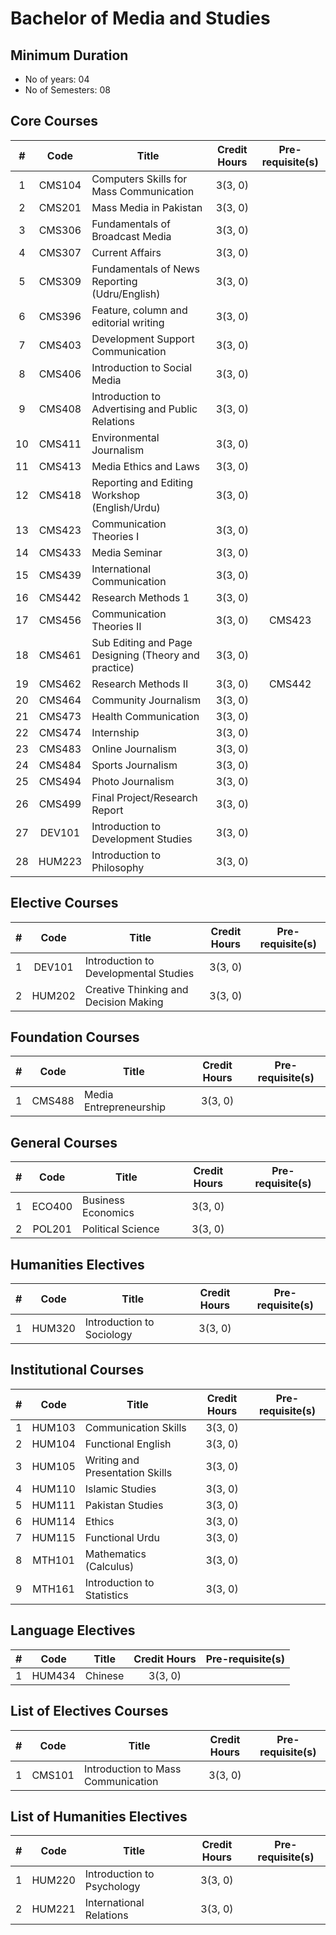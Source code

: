 # Bachelor of Media and Studies

## Minimum Duration
* No of years: 04
* No of Semesters: 08

## Core Courses
| # | Code | Title | Credit Hours | Pre-requisite(s) |
|:-:|:----:|-------|:------------:|:----------------:|
| 1 | CMS104 | Computers Skills for Mass Communication | 3(3, 0) |  | 
| 2 | CMS201 | Mass Media in Pakistan | 3(3, 0) |  | 
| 3 | CMS306 | Fundamentals of Broadcast Media | 3(3, 0) |  | 
| 4 | CMS307 | Current Affairs | 3(3, 0) |  | 
| 5 | CMS309 | Fundamentals of News Reporting (Udru/English) | 3(3, 0) |  | 
| 6 | CMS396 | Feature, column and editorial writing | 3(3, 0) |  | 
| 7 | CMS403 | Development Support Communication | 3(3, 0) |  | 
| 8 | CMS406 | Introduction to Social Media | 3(3, 0) |  | 
| 9 | CMS408 | Introduction to Advertising and Public Relations | 3(3, 0) |  | 
| 10 | CMS411 | Environmental Journalism | 3(3, 0) |  | 
| 11 | CMS413 | Media Ethics and Laws | 3(3, 0) |  | 
| 12 | CMS418 | Reporting and Editing Workshop (English/Urdu) | 3(3, 0) |  | 
| 13 | CMS423 | Communication Theories I | 3(3, 0) |  | 
| 14 | CMS433 | Media Seminar | 3(3, 0) |  | 
| 15 | CMS439 | International Communication | 3(3, 0) |  | 
| 16 | CMS442 | Research Methods 1 | 3(3, 0) |  | 
| 17 | CMS456 | Communication Theories II | 3(3, 0) | CMS423 | 
| 18 | CMS461 | Sub Editing and Page Designing (Theory and practice) | 3(3, 0) |  | 
| 19 | CMS462 | Research Methods II | 3(3, 0) | CMS442 | 
| 20 | CMS464 | Community Journalism | 3(3, 0) |  | 
| 21 | CMS473 | Health Communication | 3(3, 0) |  | 
| 22 | CMS474 | Internship | 3(3, 0) |  | 
| 23 | CMS483 | Online Journalism | 3(3, 0) |  | 
| 24 | CMS484 | Sports Journalism | 3(3, 0) |  | 
| 25 | CMS494 | Photo Journalism | 3(3, 0) |  | 
| 26 | CMS499 | Final Project/Research Report | 3(3, 0) |  | 
| 27 | DEV101 | Introduction to Development Studies | 3(3, 0) |  | 
| 28 | HUM223 | Introduction to Philosophy | 3(3, 0) |  | 

## Elective Courses
| # | Code | Title | Credit Hours | Pre-requisite(s) |
|:-:|:----:|-------|:------------:|:----------------:|
| 1 | DEV101 | Introduction to Developmental Studies | 3(3, 0) |  | 
| 2 | HUM202 | Creative Thinking and Decision Making | 3(3, 0) |  | 

## Foundation Courses
| # | Code | Title | Credit Hours | Pre-requisite(s) |
|:-:|:----:|-------|:------------:|:----------------:|
| 1 | CMS488 | Media Entrepreneurship | 3(3, 0) |  | 

## General Courses
| # | Code | Title | Credit Hours | Pre-requisite(s) |
|:-:|:----:|-------|:------------:|:----------------:|
| 1 | ECO400 | Business Economics | 3(3, 0) |  | 
| 2 | POL201 | Political Science | 3(3, 0) |  | 

## Humanities Electives
| # | Code | Title | Credit Hours | Pre-requisite(s) |
|:-:|:----:|-------|:------------:|:----------------:|
| 1 | HUM320 | Introduction to Sociology | 3(3, 0) |  | 

## Institutional Courses
| # | Code | Title | Credit Hours | Pre-requisite(s) |
|:-:|:----:|-------|:------------:|:----------------:|
| 1 | HUM103 | Communication Skills | 3(3, 0) |  | 
| 2 | HUM104 | Functional English | 3(3, 0) |  | 
| 3 | HUM105 | Writing and Presentation Skills | 3(3, 0) |  | 
| 4 | HUM110 | Islamic Studies | 3(3, 0) |  | 
| 5 | HUM111 | Pakistan Studies | 3(3, 0) |  | 
| 6 | HUM114 | Ethics | 3(3, 0) |  | 
| 7 | HUM115 | Functional Urdu | 3(3, 0) |  | 
| 8 | MTH101 | Mathematics (Calculus) | 3(3, 0) |  | 
| 9 | MTH161 | Introduction to Statistics | 3(3, 0) |  | 

## Language Electives
| # | Code | Title | Credit Hours | Pre-requisite(s) |
|:-:|:----:|-------|:------------:|:----------------:|
| 1 | HUM434 | Chinese | 3(3, 0) |  | 

## List of Electives Courses
| # | Code | Title | Credit Hours | Pre-requisite(s) |
|:-:|:----:|-------|:------------:|:----------------:|
| 1 | CMS101 | Introduction to Mass Communication | 3(3, 0) |  | 

## List of Humanities Electives
| # | Code | Title | Credit Hours | Pre-requisite(s) |
|:-:|:----:|-------|:------------:|:----------------:|
| 1 | HUM220 | Introduction to Psychology | 3(3, 0) |  | 
| 2 | HUM221 | International Relations | 3(3, 0) |  | 